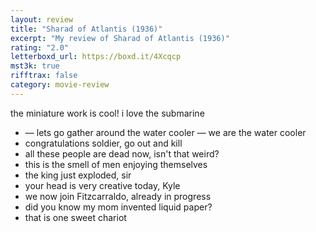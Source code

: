 ```yaml
---
layout: review
title: "Sharad of Atlantis (1936)"
excerpt: "My review of Sharad of Atlantis (1936)"
rating: "2.0"
letterboxd_url: https://boxd.it/4Xcqcp
mst3k: true
rifftrax: false
category: movie-review
---
```


the miniature work is cool! i love the submarine

- — lets go gather around the water cooler — we are the water cooler
- congratulations soldier, go out and kill
- all these people are dead now, isn't that weird?
- this is the smell of men enjoying themselves
- the king just exploded, sir
- your head is very creative today, Kyle
- we now join Fitzcarraldo, already in progress
- did you know my mom invented liquid paper?
- that is one sweet chariot
